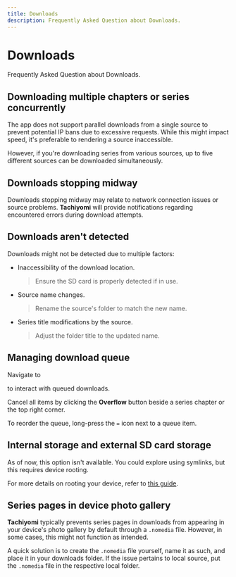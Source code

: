 ```yaml
---
title: Downloads
description: Frequently Asked Question about Downloads.
---
```


# Downloads
Frequently Asked Question about Downloads.

## Downloading multiple chapters or series concurrently
The app does not support parallel downloads from a single source to prevent potential IP bans due to excessive requests.
While this might impact speed, it's preferable to rendering a source inaccessible.

However, if you're downloading series from various sources, up to five different sources can be downloaded simultaneously.

## Downloads stopping midway
Downloads stopping midway may relate to network connection issues or source problems.
**Tachiyomi** will provide notifications regarding encountered errors during download attempts.

## Downloads aren't detected
Downloads might not be detected due to multiple factors:

* Inaccessibility of the download location.
  > Ensure the SD card is properly detected if in use.
* Source name changes.
  > Rename the source's folder to match the new name.
* Series title modifications by the source.
  > Adjust the folder title to the updated name.

## Managing download queue
Navigate to <nav to="download-queue"> to interact with queued downloads.

Cancel all items by clicking the **Overflow** button beside a series chapter or the top right corner.

To reorder the queue, long-press the `=` icon next to a queue item.

## Internal storage and external SD card storage
As of now, this option isn't available.
You could explore using symlinks, but this requires device rooting.

For more details on rooting your device, refer to [this guide](https://www.xda-developers.com/root/).

## Series pages in device photo gallery
**Tachiyomi** typically prevents series pages in downloads from appearing in your device's photo gallery by default through a `.nomedia` file.
However, in some cases, this might not function as intended.

A quick solution is to create the `.nomedia` file yourself, name it as such, and place it in your downloads folder. If the issue pertains to local source, put the `.nomedia` file in the respective local folder.
